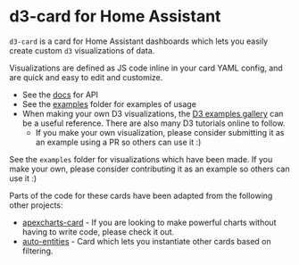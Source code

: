# d3-card for Home Assistant

`d3-card` is a card for Home Assistant dashboards which lets you easily create custom `d3` visualizations of data.

Visualizations are defined as JS code inline in your card YAML config, and are quick and easy to edit and customize.

* See the [docs](https://hansihe.github.io/d3-card/) for API
* See the [examples](examples) folder for examples of usage
* When making your own D3 visualizations, the [D3 examples gallery](https://observablehq.com/@d3/gallery) can be a useful reference. There are also many D3 tutorials online to follow.
  * If you make your own visualization, please consider submitting it as an example using a PR so others can use it :)

See the `examples` folder for visualizations which have been made. If you make your own, please consider contributing it as an example so others can use it :)

Parts of the code for these cards have been adapted from the following other projects:
* [apexcharts-card](https://github.com/RomRider/apexcharts-card) - If you are looking to make powerful charts without having to write code, please check it out.
* [auto-entities](https://github.com/thomasloven/lovelace-auto-entities) - Card which lets you instantiate other cards based on filtering.
